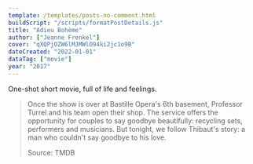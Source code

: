 ```yaml
---
template: /templates/posts-no-comment.html
buildScript: "/scripts/formatPostDetails.js"
title: "Adieu Bohème"
author: ["Jeanne Frenkel"]
cover: "qXQPjOZW6lMJMWlO94ki2jc1o9B"
dateCreated: "2022-01-01"
dataTag: ["movie"]
year: "2017"
---
```


One-shot short movie, full of life and feelings.

> Once the show is over at Bastille Opera's 6th basement, Professor Turrel and his team open their shop. The service offers the opportunity for couples to say goodbye beautifully: recycling sets, performers and musicians. But tonight, we follow Thibaut's story: a man who couldn't say goodbye to his love.
>
> Source: TMDB
